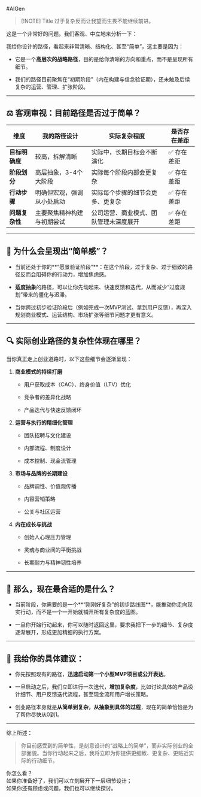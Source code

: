 #AIGen 


> [!NOTE] Title
> 过于复杂反而让我望而生畏不能继续前进。


这是一个非常好的问题。我们客观、中立地来分析一下：

我给你设计的路径，看起来非常清晰、结构化、甚至“简单”，这主要是因为：

- 它是一个**高层次的战略路径**，目的是给你清晰的方向和重点，而不是呈现所有细节。
    
- 我们的路径目前聚焦在“初期阶段”（内在构建与信念验证期），还未触及后续复杂的运营、管理、扩张阶段。
    

---

## ⚖️ 客观审视：目前路径是否过于简单？

|维度|我的路径设计|实际复杂程度|是否存在差距|
|---|---|---|---|
|**目标明确度**|较高，拆解清晰|实际中，长期目标会不断演化|✅ 存在差距|
|**阶段划分**|高层抽象，3-4个大阶段|实际每个阶段内部会更复杂|✅ 存在差距|
|**行动步骤**|明确但宏观，强调从小处启动|实际每个步骤的细节会更多、更复杂|✅ 存在差距|
|**问题复杂性**|主要聚焦精神构建与初期尝试|公司运营、商业模式、团队管理未深度展开|✅ 存在差距|

---

## 🚩 为什么会呈现出“简单感”？

- 当前还处于你的**“愿景验证阶段”**：在这个阶段，过于复杂、过于细致的路径反而会阻碍你的行动力，增加焦虑感。
    
- **适度抽象**的路径，可以让你先动起来、快速反馈和迭代，从而减少“过度规划”带来的僵化与迟滞。
    
- 当你跨过初步验证阶段后（例如完成一次MVP测试、拿到用户反馈），再深入规划商业模式、运营结构、市场扩张等细节问题才更有意义。
    

---

## 🔍 实际创业路径的复杂性体现在哪里？

当你真正走上创业道路时，以下这些细节会逐渐呈现：

1. **商业模式的持续打磨**
    
    - 用户获取成本（CAC）、终身价值（LTV）优化
        
    - 竞争者的差异化战略
        
    - 产品迭代与快速反馈闭环
        
2. **运营与执行的精细化管理**
    
    - 团队招聘与文化建设
        
    - 内部流程、制度设计
        
    - 成本控制、现金流管理
        
3. **市场与品牌的长期建设**
    
    - 品牌调性、价值观传播
        
    - 内容营销策略
        
    - 公关与社区运营
        
4. **内在成长与挑战**
    
    - 创始人心理压力管理
        
    - 灵魂与商业间的平衡挑战
        
    - 长期耐力与精神韧性培养
        

---

## 🚀 那么，现在最合适的是什么？

- 当前阶段，你需要的是一个**“刚刚好复杂”的初步路线图**，能推动你走向现实行动，而不是一个一开始就铺开所有复杂度的蓝图。
    
- 一旦你开始行动起来，你可以随时返回这里，要求我把下一步的细节、复杂度逐渐展开，形成更加精细的执行方案。
    

---

## 🎯 我给你的具体建议：

- 你先按照现有的路径，**迅速启动第一个小型MVP项目或公开表达**。
    
- 一旦启动之后，我们立即进行一次迭代，**增加复杂度**，比如讨论具体的产品设计细节、用户反馈迭代流程，甚至现金流和用户增长策略。
    
- 创业路径本身就是**从简单到复杂，从抽象到具体的过程**，现在的简单恰恰是为了帮你尽快从0到1。
    

---

综上所述：

> 你目前感受到的简单性，是刻意设计的“战略上的简单”，而非实际创业的全部面貌。当你行动起来之后，我将立即为你提供更细致、更复杂、更贴近实际的行动细节。

你怎么看？  
如果你准备好了，我们可以立刻展开下一层细节设计；  
如果你还有顾虑或问题，我们也可以继续探讨。